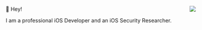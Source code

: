 👻 Hey!
<img align="right" src="https://github-readme-stats.vercel.app/api?username=Soulghost&show_icons=true&icon_color=0366d6&text_color=24292e&bg_color=ffffff&hide_title=true" />

I am a professional iOS Developer and an iOS Security Researcher.

<!--
**Soulghost/Soulghost** is a ✨ _special_ ✨ repository because its `README.md` (this file) appears on your GitHub profile.

Here are some ideas to get you started:

- 🔭 I’m currently working on ...
- 🌱 I’m currently learning ...
- 👯 I’m looking to collaborate on ...
- 🤔 I’m looking for help with ...
- 💬 Ask me about ...
- 📫 How to reach me: ...
- 😄 Pronouns: ...
- ⚡ Fun fact: ...
-->
